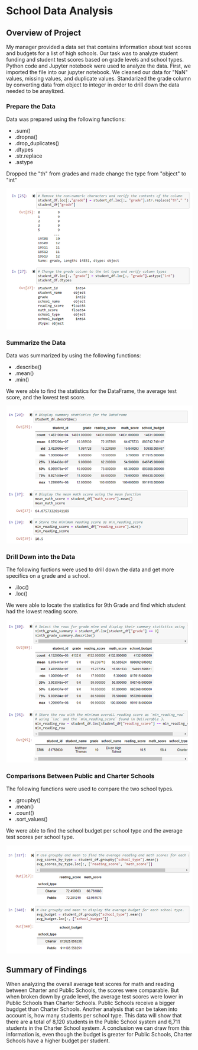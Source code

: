 # School Data Analysis
## Overview of Project
My manager provided a data set that contains information about test scores and budgets for a list of high schools. Our task was to analyze student funding and student test scores based on grade levels and school types. Python code and Jupyter notebook were used to analyze the data. First, we imported the file into our jupyter notebook. We cleaned our data for "NaN" values, missing values, and duplicate values. Standarized the grade column by converting data from object to integer in order to drill down the data needed to be anaylized. 
### Prepare the Data
Data was prepared using the following functions:
- .sum()
- .dropna()
- .drop_duplicates()
- .dtypes
- .str.replace
- .astype

Dropped the "th" from grades and made change the type from "object" to "int"

![Analysis1](Analysis1.png)

### Summarize the Data
Data was summarized by using the following functions: 
- .describe()
- .mean()
- .min()

We were able to find the statistics for the DataFrame, the average test score, and the lowest test score.

![Analysis2](Analysis2.png)

### Drill Down into the Data
The following fuctions were used to drill down the data and get more specifics on a grade and a school.
- .iloc()
- .loc()

We were able to locate the statistics for 9th Grade and find which student had the lowest reading score.

![Analysis3](Analysis3.png)

### Comparisons Between Public and Charter Schools
The following functions were used to compare the two school types.
- .groupby()
- .mean()
- .count()
- .sort_values()

We were able to find the school budget per school type and the average test scores per school type.

![Analysis4](Analysis4.png)

## Summary of Findings
When analyzing the overall average test scores for math and reading between Charter and Public Schools, the scores were comparable. But when broken down by grade level, the average test scores were lower in Public Schools than Charter Schools. Public Schools receive a bigger bugdget than Charter Schools. Another analysis that can be taken into account is, how many students per school type. This data will show that there are a total of 8,120 students in the Public School system and 6,711 students in the Charter School system. A conclusion we can draw from this information is, even though the budget is greater for Public Schools, Charter Schools have a higher budget per student.
